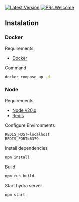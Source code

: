 [![Latest Version](https://img.shields.io/github/v/release/not-empty/hydra.svg?style=flat-square)](https://github.com/not-empty/hydra/releases)
[![PRs Welcome](https://img.shields.io/badge/PRs-welcome-brightgreen.svg?style=flat-square)](http://makeapullrequest.com)

## Instalation

### Docker

Requirements

- [Docker](https://docs.docker.com/)

Command

```sh
docker compose up -d
```

### Node

Requirements

- [Node v20.x](https://nodejs.org/en/download/package-manager)
- [Redis](https://redis.io/)

Configure Environments

```
REDIS_HOST=localhost
REDIS_PORT=6379
```

Install dependencies
```sh
npm install
```

Build
```sh
npm run build
```

Start hydra server
```sh
npm start
```